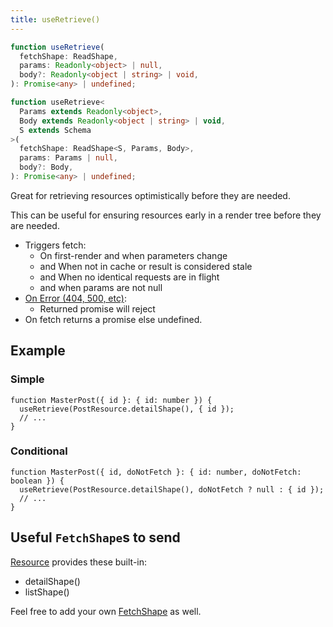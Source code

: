 ```yaml
---
title: useRetrieve()
---
```


<!--DOCUSAURUS_CODE_TABS-->
<!--Type-->

```typescript
function useRetrieve(
  fetchShape: ReadShape,
  params: Readonly<object> | null,
  body?: Readonly<object | string> | void,
): Promise<any> | undefined;
```

<!--With Generics-->

```typescript
function useRetrieve<
  Params extends Readonly<object>,
  Body extends Readonly<object | string> | void,
  S extends Schema
>(
  fetchShape: ReadShape<S, Params, Body>,
  params: Params | null,
  body?: Body,
): Promise<any> | undefined;
```

<!--END_DOCUSAURUS_CODE_TABS-->

Great for retrieving resources optimistically before they are needed.

This can be useful for ensuring resources early in a render tree before they are needed.

- Triggers fetch:
  - On first-render and when parameters change
  - and When not in cache or result is considered stale
  - and When no identical requests are in flight
  - and when params are not null
- [On Error (404, 500, etc)](https://www.restapitutorial.com/httpstatuscodes.html):
  - Returned promise will reject
- On fetch returns a promise else undefined.

## Example

### Simple

```tsx
function MasterPost({ id }: { id: number }) {
  useRetrieve(PostResource.detailShape(), { id });
  // ...
}
```

### Conditional

```tsx
function MasterPost({ id, doNotFetch }: { id: number, doNotFetch: boolean }) {
  useRetrieve(PostResource.detailShape(), doNotFetch ? null : { id });
  // ...
}
```

## Useful `FetchShape`s to send

[Resource](./Resource.md#provided-and-overridable-methods) provides these built-in:

- detailShape()
- listShape()

Feel free to add your own [FetchShape](./FetchShape.md) as well.
